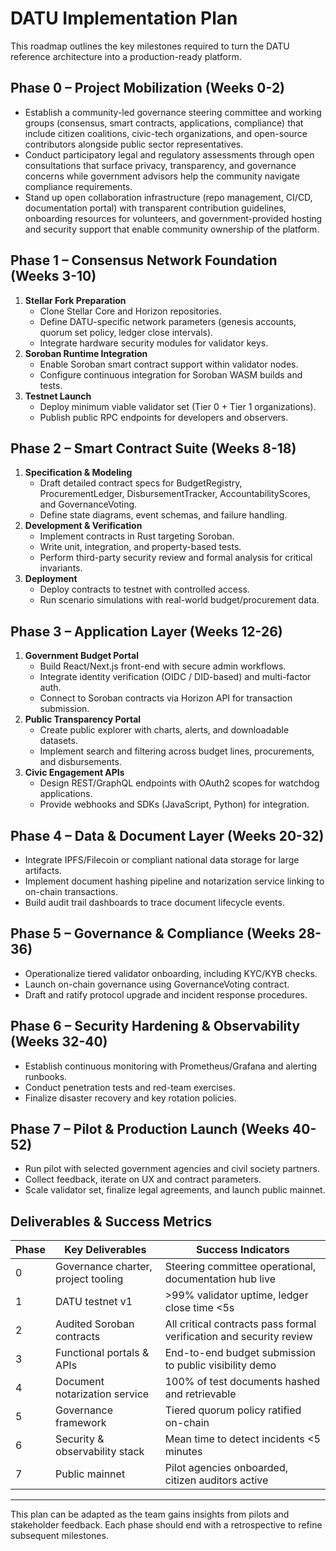 # DATU Implementation Plan

This roadmap outlines the key milestones required to turn the DATU reference architecture into a production-ready platform.

## Phase 0 – Project Mobilization (Weeks 0-2)

* Establish a community-led governance steering committee and working groups (consensus, smart contracts, applications, compliance) that include citizen coalitions, civic-tech organizations, and open-source contributors alongside public sector representatives.
* Conduct participatory legal and regulatory assessments through open consultations that surface privacy, transparency, and governance concerns while government advisors help the community navigate compliance requirements.
* Stand up open collaboration infrastructure (repo management, CI/CD, documentation portal) with transparent contribution guidelines, onboarding resources for volunteers, and government-provided hosting and security support that enable community ownership of the platform.

## Phase 1 – Consensus Network Foundation (Weeks 3-10)

1. **Stellar Fork Preparation**
   * Clone Stellar Core and Horizon repositories.
   * Define DATU-specific network parameters (genesis accounts, quorum set policy, ledger close intervals).
   * Integrate hardware security modules for validator keys.
2. **Soroban Runtime Integration**
   * Enable Soroban smart contract support within validator nodes.
   * Configure continuous integration for Soroban WASM builds and tests.
3. **Testnet Launch**
   * Deploy minimum viable validator set (Tier 0 + Tier 1 organizations).
   * Publish public RPC endpoints for developers and observers.

## Phase 2 – Smart Contract Suite (Weeks 8-18)

1. **Specification & Modeling**
   * Draft detailed contract specs for BudgetRegistry, ProcurementLedger, DisbursementTracker, AccountabilityScores, and GovernanceVoting.
   * Define state diagrams, event schemas, and failure handling.
2. **Development & Verification**
   * Implement contracts in Rust targeting Soroban.
   * Write unit, integration, and property-based tests.
   * Perform third-party security review and formal analysis for critical invariants.
3. **Deployment**
   * Deploy contracts to testnet with controlled access.
   * Run scenario simulations with real-world budget/procurement data.

## Phase 3 – Application Layer (Weeks 12-26)

1. **Government Budget Portal**
   * Build React/Next.js front-end with secure admin workflows.
   * Integrate identity verification (OIDC / DID-based) and multi-factor auth.
   * Connect to Soroban contracts via Horizon API for transaction submission.
2. **Public Transparency Portal**
   * Create public explorer with charts, alerts, and downloadable datasets.
   * Implement search and filtering across budget lines, procurements, and disbursements.
3. **Civic Engagement APIs**
   * Design REST/GraphQL endpoints with OAuth2 scopes for watchdog applications.
   * Provide webhooks and SDKs (JavaScript, Python) for integration.

## Phase 4 – Data & Document Layer (Weeks 20-32)

* Integrate IPFS/Filecoin or compliant national data storage for large artifacts.
* Implement document hashing pipeline and notarization service linking to on-chain transactions.
* Build audit trail dashboards to trace document lifecycle events.

## Phase 5 – Governance & Compliance (Weeks 28-36)

* Operationalize tiered validator onboarding, including KYC/KYB checks.
* Launch on-chain governance using GovernanceVoting contract.
* Draft and ratify protocol upgrade and incident response procedures.

## Phase 6 – Security Hardening & Observability (Weeks 32-40)

* Establish continuous monitoring with Prometheus/Grafana and alerting runbooks.
* Conduct penetration tests and red-team exercises.
* Finalize disaster recovery and key rotation policies.

## Phase 7 – Pilot & Production Launch (Weeks 40-52)

* Run pilot with selected government agencies and civil society partners.
* Collect feedback, iterate on UX and contract parameters.
* Scale validator set, finalize legal agreements, and launch public mainnet.

## Deliverables & Success Metrics

| Phase | Key Deliverables | Success Indicators |
| --- | --- | --- |
| 0 | Governance charter, project tooling | Steering committee operational, documentation hub live |
| 1 | DATU testnet v1 | >99% validator uptime, ledger close time <5s |
| 2 | Audited Soroban contracts | All critical contracts pass formal verification and security review |
| 3 | Functional portals & APIs | End-to-end budget submission to public visibility demo |
| 4 | Document notarization service | 100% of test documents hashed and retrievable |
| 5 | Governance framework | Tiered quorum policy ratified on-chain |
| 6 | Security & observability stack | Mean time to detect incidents <5 minutes |
| 7 | Public mainnet | Pilot agencies onboarded, citizen auditors active |

---

This plan can be adapted as the team gains insights from pilots and stakeholder feedback. Each phase should end with a retrospective to refine subsequent milestones.
